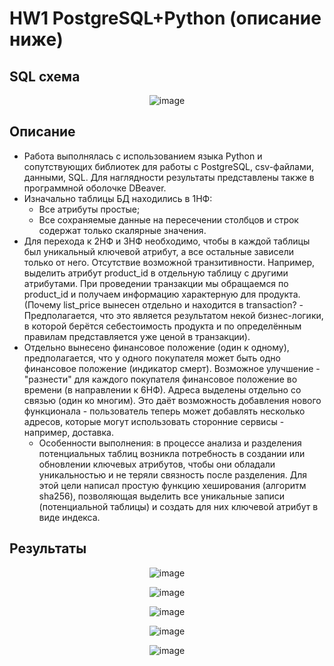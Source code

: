 # HW1 PostgreSQL+Python (описание ниже)
## SQL схема
<p align="center">
  <img src="https://github.com/user-attachments/assets/5f32b2a7-1a58-487f-a3fa-29b2aff15510" alt="image">
</p>

## Описание
- Работа выполнялась с использованием языка Python и сопутствующих библиотек для работы с PostgreSQL, csv-файлами, данными, SQL. Для наглядности результаты представлены также в программной оболочке DBeaver.
- Изначально таблицы БД находились в 1НФ:
  - Все атрибуты простые;
  - Все сохраняемые данные на пересечении столбцов и строк содержат только скалярные значения.
- Для перехода к 2НФ и 3НФ необходимо, чтобы в каждой таблицы был уникальный ключевой атрибут, а все остальные зависели только от него. Отсутствие возможной транзитивности. Например, выделить атрибут product_id в отдельную таблицу с другими атрибутами. При проведении транзакции мы обращаемся по product_id и получаем информацию характерную для продукта. (Почему list_price вынесен отдельно и находится в transaction? - Предполагается, что это является результатом некой бизнес-логики, в которой берётся себестоимость продукта и по определённым правилам представляется уже ценой в транзакции).
- Отдельно вынесено финансовое положение (один к одному), предполагается, что у одного покупателя может быть одно финансовое положение (индикатор смерт). Возможное улучшение - "разнести" для каждого покупателя финансовое положение во времени (в направлении к 6НФ). Адреса выделены отдельно со связью (один ко многим). Это даёт возможность добавления нового функционала - пользователь теперь может добавлять несколько адресов, которые могут использовать сторонние сервисы - например, доставка.
  - Особенности выполнения: в процессе анализа и разделения потенциальных таблиц возникла потребность в создании или обновлении ключевых атрибутов, чтобы они обладали уникальностью и не теряли связность после разделения. Для этой цели написал простую функцию хеширования (алгоритм sha256), позволяющая выделить все уникальные записи (потенциальной таблицы) и создать для них ключевой атрибут в виде индекса.

## Результаты

<p align="center">
  <img src="https://github.com/user-attachments/assets/52fcabe2-39d0-40c6-8c52-7822509dae67" alt="image">
</p>
<p align="center">
  <img src="https://github.com/user-attachments/assets/a8e02eb1-cd16-4249-9d53-61ee050b49de" alt="image">
</p>
<p align="center">
  <img src="https://github.com/user-attachments/assets/4f5efa97-5138-423c-a4f1-99ad7b82d2fc" alt="image">
</p>
<p align="center">
  <img src="https://github.com/user-attachments/assets/874cdb86-13da-4587-ac9b-0273d7300124" alt="image">
</p>
<p align="center">
  <img src="https://github.com/user-attachments/assets/42370dc4-405f-46e4-8fd0-ef88a5925890)" alt="image">
</p>


